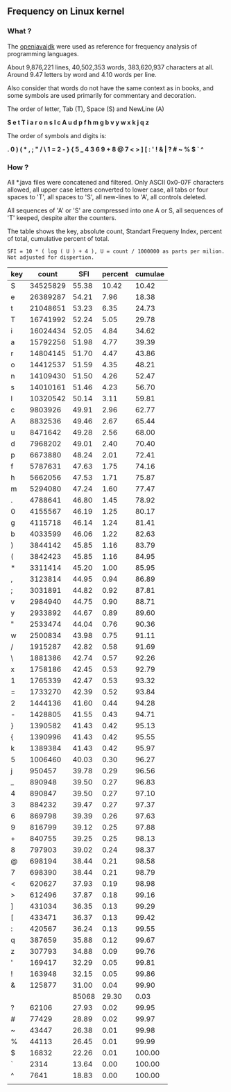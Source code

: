 ## Frequency on Linux kernel

### What ?

The [openjavajdk](https://github.com/openjdk/jdk) were used as reference for frequency analysis of programming languages. 

About 9,876,221 lines, 40,502,353 words, 383,620,937 characters at all. Around 9.47 letters by word and 4.10 words per line.

Also consider that words do not have the same context as in books, and some symbols are used primarily for commentary and decoration.

The order of letter, Tab (T), Space (S) and NewLine (A)

**S e t T i a r o n s l c A u d p f h m g b v y w x k j q z**

The order of symbols and digits is:

**. 0 ) ( * , ; " / \ 1 = 2 - } { 5 _ 4 3 6 9 + 8 @ 7 < > ] [ : ' ! & | ? # ~ % $ ` ^**

### How ?

All *.java files were concatened and filtered. Only ASCII 0x0-07F characters allowed, all upper case letters converted to lower case, all tabs or four spaces to 'T', all spaces to 'S', all new-lines to 'A', all controls deleted. 

All sequences of 'A' or 'S' are compressed into one A or S, all sequences of 'T' keeped, despite alter the counters.

The table shows the key, absolute count, Standart Frequeny Index, percent of total, cumulative percent of total. 

    SFI = 10 * ( log ( U ) + 4 ), U = count / 1000000 as parts per milion. Not adjusted for dispertion.

| key | count | SFI | percent | cumulae |
| --- | --- | --- | --- | --- |
| S | 34525829 | 55.38 | 10.42 | 10.42 |
| e | 26389287 | 54.21 | 7.96 | 18.38 |
| t | 21048651 | 53.23 | 6.35 | 24.73 |
| T | 16741992 | 52.24 | 5.05 | 29.78 |
| i | 16024434 | 52.05 | 4.84 | 34.62 |
| a | 15792256 | 51.98 | 4.77 | 39.39 |
| r | 14804145 | 51.70 | 4.47 | 43.86 |
| o | 14412537 | 51.59 | 4.35 | 48.21 |
| n | 14109430 | 51.50 | 4.26 | 52.47 |
| s | 14010161 | 51.46 | 4.23 | 56.70 |
| l | 10320542 | 50.14 | 3.11 | 59.81 |
| c | 9803926 | 49.91 | 2.96 | 62.77 |
| A | 8832536 | 49.46 | 2.67 | 65.44 |
| u | 8471642 | 49.28 | 2.56 | 68.00 |
| d | 7968202 | 49.01 | 2.40 | 70.40 |
| p | 6673880 | 48.24 | 2.01 | 72.41 |
| f | 5787631 | 47.63 | 1.75 | 74.16 |
| h | 5662056 | 47.53 | 1.71 | 75.87 |
| m | 5294080 | 47.24 | 1.60 | 77.47 |
| . | 4788641 | 46.80 | 1.45 | 78.92 |
| 0 | 4155567 | 46.19 | 1.25 | 80.17 |
| g | 4115718 | 46.14 | 1.24 | 81.41 |
| b | 4033599 | 46.06 | 1.22 | 82.63 |
| ) | 3844142 | 45.85 | 1.16 | 83.79 |
| ( | 3842423 | 45.85 | 1.16 | 84.95 |
| * | 3311414 | 45.20 | 1.00 | 85.95 |
| , | 3123814 | 44.95 | 0.94 | 86.89 |
| ; | 3031891 | 44.82 | 0.92 | 87.81 |
| v | 2984940 | 44.75 | 0.90 | 88.71 |
| y | 2933892 | 44.67 | 0.89 | 89.60 |
| " | 2533474 | 44.04 | 0.76 | 90.36 |
| w | 2500834 | 43.98 | 0.75 | 91.11 |
| / | 1915287 | 42.82 | 0.58 | 91.69 |
| \ | 1881386 | 42.74 | 0.57 | 92.26 |
| x | 1758186 | 42.45 | 0.53 | 92.79 |
| 1 | 1765339 | 42.47 | 0.53 | 93.32 |
| = | 1733270 | 42.39 | 0.52 | 93.84 |
| 2 | 1444136 | 41.60 | 0.44 | 94.28 |
| - | 1428805 | 41.55 | 0.43 | 94.71 |
| } | 1390582 | 41.43 | 0.42 | 95.13 |
| { | 1390996 | 41.43 | 0.42 | 95.55 |
| k | 1389384 | 41.43 | 0.42 | 95.97 |
| 5 | 1006460 | 40.03 | 0.30 | 96.27 |
| j | 950457 | 39.78 | 0.29 | 96.56 |
| _ | 890948 | 39.50 | 0.27 | 96.83 |
| 4 | 890847 | 39.50 | 0.27 | 97.10 |
| 3 | 884232 | 39.47 | 0.27 | 97.37 |
| 6 | 869798 | 39.39 | 0.26 | 97.63 |
| 9 | 816799 | 39.12 | 0.25 | 97.88 |
| + | 840755 | 39.25 | 0.25 | 98.13 |
| 8 | 797903 | 39.02 | 0.24 | 98.37 |
| @ | 698194 | 38.44 | 0.21 | 98.58 |
| 7 | 698390 | 38.44 | 0.21 | 98.79 |
| < | 620627 | 37.93 | 0.19 | 98.98 |
| > | 612496 | 37.87 | 0.18 | 99.16 |
| ] | 431034 | 36.35 | 0.13 | 99.29 |
| [ | 433471 | 36.37 | 0.13 | 99.42 |
| : | 420567 | 36.24 | 0.13 | 99.55 |
| q | 387659 | 35.88 | 0.12 | 99.67 |
| z | 307793 | 34.88 | 0.09 | 99.76 |
| ' | 169417 | 32.29 | 0.05 | 99.81 |
| ! | 163948 | 32.15 | 0.05 | 99.86 |
| & | 125877 | 31.00 | 0.04 | 99.90 |
| | | 85068 | 29.30 | 0.03 | 99.93 |
| ? | 62106 | 27.93 | 0.02 | 99.95 |
| # | 77429 | 28.89 | 0.02 | 99.97 |
| ~ | 43447 | 26.38 | 0.01 | 99.98 |
| % | 44113 | 26.45 | 0.01 | 99.99 |
| $ | 16832 | 22.26 | 0.01 | 100.00 |
| ` | 2314 | 13.64 | 0.00 | 100.00 |
| ^ | 7641 | 18.83 | 0.00 | 100.00 |
| | | | | |
